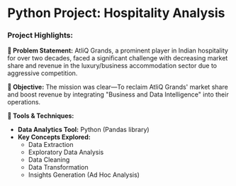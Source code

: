 # Python Project: Hospitality Analysis

### **Project Highlights:**
**📝 Problem Statement:** AtliQ Grands, a prominent player in Indian hospitality for over two decades, faced a significant challenge with decreasing market share and revenue in the luxury/business accommodation sector due to aggressive competition.

**🎯 Objective:** The mission was clear—To reclaim AtliQ Grands' market share and boost revenue by integrating "Business and Data Intelligence" into their operations.

**🔧 Tools & Techniques:**
- **Data Analytics Tool:** Python (Pandas library)
- **Key Concepts Explored:**
  - Data Extraction
  - Exploratory Data Analysis
  - Data Cleaning
  - Data Transformation
  - Insights Generation (Ad Hoc Analysis)
